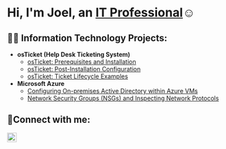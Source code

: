 <h1>Hi, I'm Joel, an <a href="https://www.linkedin.com/in/joeljeangilles/">IT Professional</a>☺</h1>

<h2>👨‍💻 Information Technology Projects:</h2>

- <b>osTicket (Help Desk Ticketing System)</b>
  - [osTicket: Prerequisites and Installation](https://github.com/joejeangilles14/osticket-prereqs)
  - [osTicket: Post-Installation Configuration](https://github.com/joejeangilles14/post-install-config)
  - [osTicket: Ticket Lifecycle Examples](https://github.com/joejeangilles14/ticket-lifecycle)
- <b>Microsoft Azure</b>
  - [Configuring On-premises Active Directory within Azure VMs](https://github.com/joejeangilles14/configure-ad)
  - [Network Security Groups (NSGs) and Inspecting Network Protocols](https://github.com/joejeangilles14/azure-network-protocols)

<h2>🤳Connect with me:</h2>


[<img align="left" alt="Josh | LinkedIn" width="22px" src="https://cdn.jsdelivr.net/npm/simple-icons@v3/icons/linkedin.svg" />][linkedin]

[linkedin]: https://www.linkedin.com/in/joeljeangilles/

